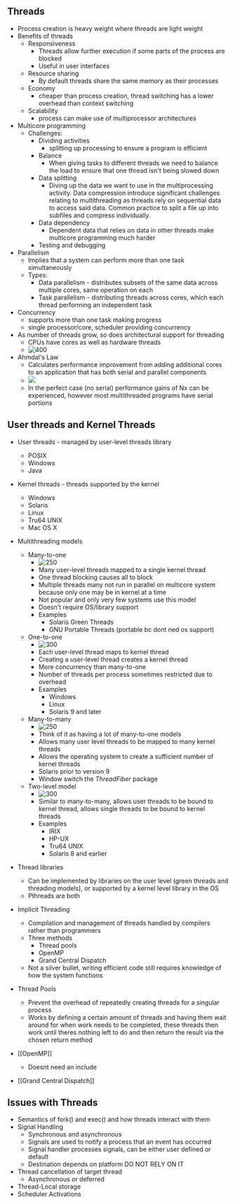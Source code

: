 ## Threads
- Process creation is heavy weight where threads are light weight
- Benefits of threads
	- Responsiveness
		- Threads allow further execution if some parts of the process are blocked
		- Useful in user interfaces
	- Resource sharing
		- By default threads share the same memory as their processes
	- Economy
		- cheaper than process creation, thread switching has a lower overhead than context switching
	- Scalability
		- process can make use of multiprocessor architectures 
- Multicore programming
	- Challenges:
		- Dividing activities 
			- splitting up processing to ensure a program is efficient 
		- Balance
			- When giving tasks to different threads we need to balance the load to ensure that one thread isn't being slowed down
		- Data splitting
			- Diving up the data we want to use in the multiprocessing activity. Data compression introduce significant challenges relating to multithreading as threads rely on sequential data to access said data. Common practice to split a file up into subfiles and compress individually.
		- Data dependency
			- Dependent data that relies on data in other threads make multicore programming much harder
		- Testing and debugging
- Parallelism
	- Implies that a system can perform more than one task simultaneously
	- Types:
		- Data parallelism - distributes subsets of the same data across multiple cores, same operation on each
		- Task parallelism - distributing threads across cores, which each thread performing an independent task
- Concurrency
	- supports more than one task making progress
	- single processor/core, scheduler providing concurrency
- As number of threads grow, so does architectural support for threading
	- CPUs have cores as well as hardware threads
	- ![400](Pasted%20image%2020230817001757.png)
- Ahmdal's Law
	- Calculates performance improvement from adding additional cores to an application that has both serial and parallel components
	- ![](Pasted%20image%2020230817082404.png)
	- In the perfect case (no serial) performance gains of Nx can be experienced, however most multithreaded programs have serial portions


## User threads and Kernel Threads
- User threads - managed by user-level threads library
	- POSIX
	- Windows
	- Java
- Kernel threads - threads supported by the kernel
	- Windows
	- Solaris
	- Linux
	- Tru64 UNIX
	- Mac OS X
- Multithreading models
	- Many-to-one 
		- ![250](Pasted%20image%2020230817142647.png)
		- Many user-level threads mapped to a single kernel thread
		- One thread blocking causes all to block
		- Multiple threads many not run in parallel on multicore system because only one may be in kernel at a time
		- Not popular and only very few systems use this model
		- Doesn't require OS/library support
		- Examples
			- Solaris Green Threads
			- GNU Portable Threads (portable bc dont ned os support)
	- One-to-one
		- ![300](Pasted%20image%2020230817143325.png)
		- Each user-level thread maps to kernel thread
		- Creating a user-level thread creates a kernel thread
		- More concurrency than many-to-one
		- Number of threads per process sometimes restricted due to overhead
		- Examples
			- Windows
			- Linux
			- Solaris 9 and later
	- Many-to-many
		- ![250](Pasted%20image%2020230818224608.png)
		- Think of it as having a lot of many-to-one models
		- Allows many user level threads to be mapped to many kernel threads
		- Allows the operating system to create a sufficient number of kernel threads
		- Solaris prior to version 9
		- Window switch the *ThreadFiber* package
	- Two-level model
		- ![300](Pasted%20image%2020230818225015.png)
		- Similar to many-to-many, allows user threads to be bound to kernel thread, allows single threads to be bound to kernel threads
		- Examples
			- IRIX
			- HP-UX
			- Tru64 UNIX
			- Solaris 8 and earlier
- Thread libraries 
	- Can be implemented by libraries on the user level (green threads and threading models), or supported by a kernel level library in the OS
	- Pthreads are both

- Implicit Threading
	- Compilation and management of threads handled by compilers rather than programmers
	- Three methods
		- Thread pools
		- OpenMP
		- Grand Central Dispatch
	- Not a silver bullet, writing efficient code still requires knowledge of how the system functions
- Thread Pools
	- Prevent the overhead of repeatedly creating threads for a singular process
	- Works by defining a certain amount of threads and having them wait around for when work needs to be completed, these threads then work until theres nothing left to do and then return the result via the chosen return method
- [[OpenMP]]
	- Doesnt need an include
- [[Grand Central Dispatch]]

## Issues with Threads
- Semantics of fork() and exec() and how threads interact with them
- Signal Handling
	- Synchronous and asynchronous
	- Signals are used to notify a process that an event has occurred
	- Signal handler processes signals, can be either user defined or default
	- Destination depends on platform DO NOT RELY ON IT
- Thread cancellation of target thread
	- Asynchronous or deferred
- Thread-Local storage
- Scheduler Activations